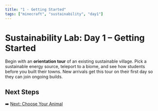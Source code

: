 ```yaml
---
title: "1 - Getting Started"
tags: ["minecraft", "sustainability", "day1"]
---
```

# Sustainability Lab: Day 1 – Getting Started

Begin with an **orientation tour** of an existing sustainable village. Pick a sustainable energy source, teleport to a biome, and see how students before you built their towns. New arrivals get this tour on their first day so they can join ongoing builds.

## Next Steps

➡️ [Next: Choose Your Animal](/sustainability_lab/Day-1/01_choose_animal)

